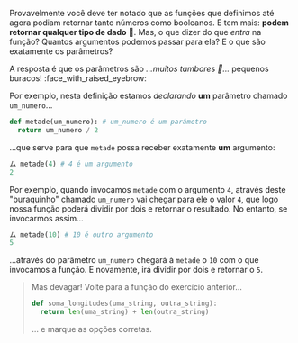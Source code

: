 Provavelmente você deve ter notado que as funções que definimos até agora podiam retornar tanto números como booleanos. E tem mais: **podem retornar qualquer tipo de dado** :exploding_head:. Mas, o que dizer do que _entra_ na função? Quantos argumentos podemos passar para ela? E o que são  exatamente os parâmetros?

A resposta é que os parâmetros são _...muitos tambores :drum:..._  pequenos buracos! :face_with_raised_eyebrow:

Por exemplo, nesta definição estamos _declarando_ **um** parâmetro chamado `um_numero`...

```python
def metade(um_numero): # um_numero é um parâmetro
  return um_numero / 2  
```

...que serve para que `metade` possa receber exatamente **um** argumento:

```python
ム metade(4) # 4 é um argumento
2
```

Por exemplo, quando invocamos `metade` com o argumento `4`, através deste "buraquinho" chamado `um_numero` vai chegar para ele o valor `4`, que logo nossa função poderá dividir por dois e retornar o resultado. No entanto, se  invocarmos assim...


```python
ム metade(10) # 10 é outro argumento
5
```

...através do parâmetro `um_numero` chegará à `metade` o `10` com o que invocamos a função. E novamente, irá dividir por dois e retornar o `5`.    

> Mas devagar! Volte para a função do exercício anterior...
>
> ```python
> def soma_longitudes(uma_string, outra_string):
>   return len(uma_string) + len(outra_string)  
> ```
>
> ... e marque as opções corretas.

